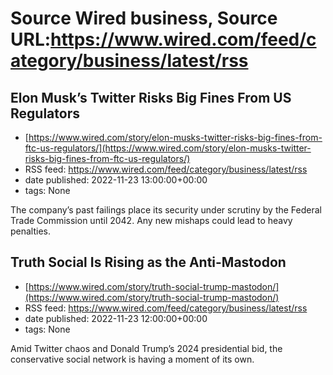 # Source Wired business, Source URL:https://www.wired.com/feed/category/business/latest/rss

## Elon Musk’s Twitter Risks Big Fines From US Regulators
 - [https://www.wired.com/story/elon-musks-twitter-risks-big-fines-from-ftc-us-regulators/](https://www.wired.com/story/elon-musks-twitter-risks-big-fines-from-ftc-us-regulators/)
 - RSS feed: https://www.wired.com/feed/category/business/latest/rss
 - date published: 2022-11-23 13:00:00+00:00
 - tags: None

The company’s past failings place its security under scrutiny by the Federal Trade Commission until 2042. Any new mishaps could lead to heavy penalties.

## Truth Social Is Rising as the Anti-Mastodon
 - [https://www.wired.com/story/truth-social-trump-mastodon/](https://www.wired.com/story/truth-social-trump-mastodon/)
 - RSS feed: https://www.wired.com/feed/category/business/latest/rss
 - date published: 2022-11-23 12:00:00+00:00
 - tags: None

Amid Twitter chaos and Donald Trump’s 2024 presidential bid, the conservative social network is having a moment of its own.

